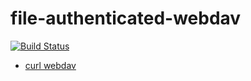 # file-authenticated-webdav

[![Build Status](https://travis-ci.org/sabre-dav-demo/file-authenticated-webdav.svg?branch=master)](https://travis-ci.org/sabre-dav-demo/file-authenticated-webdav)

* [curl webdav](https://google.com/search?q=curl+webdav)
